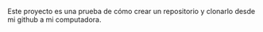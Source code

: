 Este proyecto es una prueba de cómo crear un repositorio y clonarlo desde mi github a mi computadora.